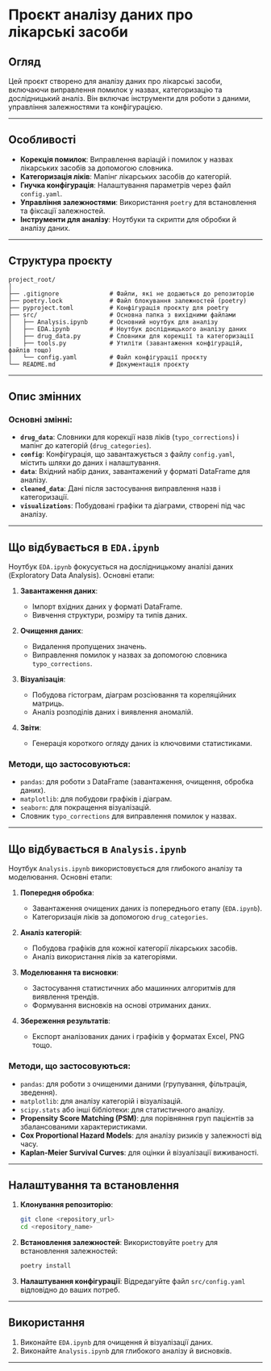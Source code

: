 
# Проєкт аналізу даних про лікарські засоби

## Огляд

Цей проєкт створено для аналізу даних про лікарські засоби, включаючи виправлення помилок у назвах, категоризацію та дослідницький аналіз. Він включає інструменти для роботи з даними, управління залежностями та конфігурацією.

---

## Особливості

- **Корекція помилок**: Виправлення варіацій і помилок у назвах лікарських засобів за допомогою словника.
- **Категоризація ліків**: Мапінг лікарських засобів до категорій.
- **Гнучка конфігурація**: Налаштування параметрів через файл `config.yaml`.
- **Управління залежностями**: Використання `poetry` для встановлення та фіксації залежностей.
- **Інструменти для аналізу**: Ноутбуки та скрипти для обробки й аналізу даних.

---

## Структура проєкту

```
project_root/
│
├── .gitignore              # Файли, які не додаються до репозиторію
├── poetry.lock             # Файл блокування залежностей (poetry)
├── pyproject.toml          # Конфігурація проєкту для poetry
├── src/                    # Основна папка з вихідними файлами
│   ├── Analysis.ipynb      # Основний ноутбук для аналізу
│   ├── EDA.ipynb           # Ноутбук дослідницького аналізу даних
│   ├── drug_data.py        # Словники для корекції та категоризації
│   ├── tools.py            # Утиліти (завантаження конфігурацій, файлів тощо)
│   └── config.yaml         # Файл конфігурації проєкту
└── README.md               # Документація проєкту
```

---

## Опис змінних

### Основні змінні:
- **`drug_data`**: Словники для корекції назв ліків (`typo_corrections`) і мапінг до категорій (`drug_categories`).
- **`config`**: Конфігурація, що завантажується з файлу `config.yaml`, містить шляхи до даних і налаштування.
- **`data`**: Вхідний набір даних, завантажений у форматі DataFrame для аналізу.
- **`cleaned_data`**: Дані після застосування виправлення назв і категоризації.
- **`visualizations`**: Побудовані графіки та діаграми, створені під час аналізу.

---

## Що відбувається в `EDA.ipynb`

Ноутбук `EDA.ipynb` фокусується на дослідницькому аналізі даних (Exploratory Data Analysis). Основні етапи:
1. **Завантаження даних**:
   - Імпорт вхідних даних у форматі DataFrame.
   - Вивчення структури, розміру та типів даних.

2. **Очищення даних**:
   - Видалення пропущених значень.
   - Виправлення помилок у назвах за допомогою словника `typo_corrections`.

3. **Візуалізація**:
   - Побудова гістограм, діаграм розсіювання та кореляційних матриць.
   - Аналіз розподілів даних і виявлення аномалій.

4. **Звіти**:
   - Генерація короткого огляду даних із ключовими статистиками.

### Методи, що застосовуються:
- `pandas`: для роботи з DataFrame (завантаження, очищення, обробка даних).
- `matplotlib`: для побудови графіків і діаграм.
- `seaborn`: для покращення візуалізацій.
- Словник `typo_corrections` для виправлення помилок у назвах.

---

## Що відбувається в `Analysis.ipynb`

Ноутбук `Analysis.ipynb` використовується для глибокого аналізу та моделювання. Основні етапи:
1. **Попередня обробка**:
   - Завантаження очищених даних із попереднього етапу (`EDA.ipynb`).
   - Категоризація ліків за допомогою `drug_categories`.

2. **Аналіз категорій**:
   - Побудова графіків для кожної категорії лікарських засобів.
   - Аналіз використання ліків за категоріями.

3. **Моделювання та висновки**:
   - Застосування статистичних або машинних алгоритмів для виявлення трендів.
   - Формування висновків на основі отриманих даних.

4. **Збереження результатів**:
   - Експорт аналізованих даних і графіків у форматах Excel, PNG тощо.

### Методи, що застосовуються:
- `pandas`: для роботи з очищеними даними (групування, фільтрація, зведення).
- `matplotlib`: для аналізу категорій і візуалізацій.
- `scipy.stats` або інші бібліотеки: для статистичного аналізу.
- **Propensity Score Matching (PSM)**: для порівняння груп пацієнтів за збалансованими характеристиками.
- **Cox Proportional Hazard Models**: для аналізу ризиків у залежності від часу.
- **Kaplan-Meier Survival Curves**: для оцінки й візуалізації виживаності.

---

## Налаштування та встановлення

1. **Клонування репозиторію**:
   ```bash
   git clone <repository_url>
   cd <repository_name>
   ```

2. **Встановлення залежностей**:
   Використовуйте `poetry` для встановлення залежностей:
   ```bash
   poetry install
   ```

3. **Налаштування конфігурації**:
   Відредагуйте файл `src/config.yaml` відповідно до ваших потреб.

---

## Використання

1. Виконайте `EDA.ipynb` для очищення й візуалізації даних.
2. Виконайте `Analysis.ipynb` для глибокого аналізу й висновків.

---
 